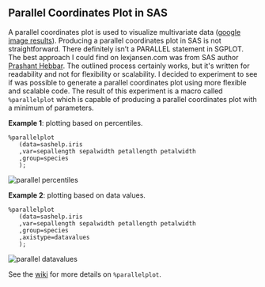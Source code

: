 ## Parallel Coordinates Plot in SAS

A parallel coordinates plot is used to visualize multivariate data ([google image results](https://www.google.com/search?q=parallel+coordinates+plot&safe=off&source=lnms&tbm=isch&sa=X&ved=0ahUKEwjh5uKv_JLSAhVBjlQKHYe9DGEQ_AUICCgB&biw=1010&bih=892)). Producing a parallel coordinates plot in SAS is not straightforward. There definitely isn’t a PARALLEL statement in SGPLOT. The best approach I could find on lexjansen.com was from SAS author [Prashant Hebbar](https://support.sas.com/resources/papers/proceedings12/267-2012.pdf). The outlined process certainly works, but it's written for readability and not for flexibility or scalability. I decided to experiment to see if was possible to generate a parallel coordinates plot using more flexible and scalable code. The result of this experiment is a macro called `%parallelplot` which is capable of producing a parallel coordinates plot with a minimum of parameters.

**Example 1**: plotting based on percentiles.

```
%parallelplot
   (data=sashelp.iris
   ,var=sepallength sepalwidth petallength petalwidth
   ,group=species
   );
```

![parallel percentiles](https://github.com/srosanba/sas-parallelcoordinatesplot/blob/master/img/iris_by_percentiles.png)

**Example 2**: plotting based on data values.

```
%parallelplot
   (data=sashelp.iris
   ,var=sepallength sepalwidth petallength petalwidth
   ,group=species
   ,axistype=datavalues
   );
```

![parallel datavalues](https://github.com/srosanba/sas-parallelcoordinatesplot/blob/master/img/iris_by_datavalues.png)

See the [wiki](https://github.com/srosanba/sas-parallelcoordinatesplot/wiki) for more details on `%parallelplot`.
